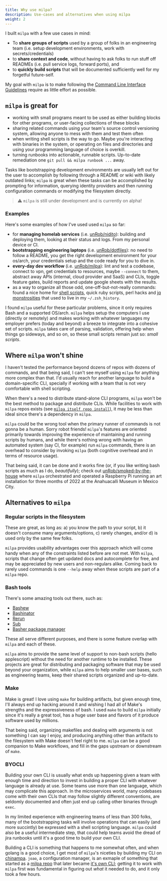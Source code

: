 ```yaml
---
title: Why use milpa?
description: Use-cases and alternatives when using milpa
weight: 2
---
```


I built `milpa` with a few use cases in mind:

- To **share groups of scripts** used by a group of folks in an engineering team (i.e. setup development environments, work with secrets/credentials)
- to **share context and code**, without having to ask folks to run stuff off READMEs (i.e. pull service logs, forward ports), and
- to **quickly build scripts** that will be documented sufficiently well for my forgetful future-self.

My goal with `milpa` is to make following the [Command Line Interface Guidelines](https://clig.dev) require as little effort as possible.


## `milpa` is great for

- working with small programs meant to be used as either building blocks for other programs, or user-facing collections of these blocks
- sharing related commands using your team's source control versioning system, allowing anyone to mess with them and test them often
- when writing shell scripts is the way to go. Maybe you're interacting with binaries in the system, or operating on files and directories and using your programming language of choice is overkill.
- turning runbooks into actionable, runnable scripts. Up-to-date remediation one `git pull && milpa runbook ...` away.

Tasks like bootstrapping development environments are usually left out for the user to accomplish by following through a README or wiki with likely outdated links; `milpa` is great when these tasks can be accomplished by prompting for information, querying identity providers and then running configuration commands or modifying the filesystem directly.

> ⚠️ `milpa` is still under development and is currently on alpha!

### Examples

Here's some examples of how I've used used `milpa` so far:

- for **managing homelab services** (i.e. [unRob/nidito](https://github.com/unRob/nidito/tree/master/.milpa)): building and deploying them, looking at their status and logs. From my personal device or CI.
- **bootstrapping engineering laptops** (i.e. [unRob/dotfiles](https://github.com/unRob/dotfiles/tree/master/.milpa/commands/computar)): no need to follow a README, you get the right development environment for your os/arch, your credentials setup and the code ready for you to dive in.
- **every-day dev workflow** (i.e. [unRob/milpa](https://github.com/unRob/milpa/tree/main/repos/internal/commands/)): lint and test a codebase, connect to vpn, get credentials to resources, maybe `--connect` to them, abstract away APIs (internal, cloud provider and SaaS) and CLIs, toggle feature gates, build reports and update google sheets with the results.
- as a way to organize all those odd, one-off-but-not-really commands: found a nice home for [shell scripts](https://github.com/unRob/dotfiles/blob/master/.milpa/commands/code/todo.sh), quick ruby scripts, perl hacks and [jq monstrosities](https://github.com/unRob/dotfiles/blob/master/.milpa/commands/creds.sh) that used to live in my `~/.zsh_history`.

I found `milpa` useful for these particular problems, since it only requires Bash and a supported OS/arch. `milpa` helps setup the computers I use (directly or remotely) and makes working with whatever languages my employer prefers (today and beyond) a breeze to integrate into a cohesive set of scripts. `milpa` takes care of parsing, validation, offering help when things go sideways, and so on, so these small scripts remain just so: _small scripts_.

## Where `milpa` won't shine

I haven't tested the performance beyond dozens of repos with dozens of commands, and that being said, I can't see myself using `milpa` for anything more complex than that. I'd usually reach for another language to build a domain-specific CLI, specially if working with a team that is not very comfortable with shell scripting.

When there's a need to distribute stand-alone CLI programs, `milpa` won't be the best method to package and distribute CLIs. While facilities to work with `milpa` repos exists (see [`milpa itself repo install`](/.milpa/commands/itself/repo/install)), it may be less than ideal since there's a dependency in `milpa`.

`milpa` could be the wrong tool when the primary runner of commands is not gonna be a human. Sorry robot friends! `milpa`'s features are oriented primarily towards improving the experience of maintaining and running scripts by humans, and while there's nothing wrong with having an automated system (say CI, for example) run `milpa` commands, there is an overhead to consider by invoking `milpa` (both cognitive overhead and in terms of resource usage).

That being said, it can be done and it works fine (or, if you like writing bash scripts as much as I do, _beautifully_); check out [unRob/smoked-by-the-house](https://github.com/unRob/smoked-by-the-house) where `milpa` orchestrated and operated a Raspberry Pi running an art installation for three months of 2022 at the Anahuacalli Museum in Mexico City.


## Alternatives to `milpa`

### Regular scripts in the filesystem

These are great, as long as: a) you know the path to your script, b) it doesn't consume many arguments/options, c) rarely changes, and/or d) is used only by the same few folks.

`milpa` provides usability advantages over this approach which will come handy when any of the constraints listed before are not met. With `milpa`, scripts that change often get updated docs and autocomplete for free, and may be appreciated by new users and non-regulars alike. Coming back to rarely used commands is one `--help` away when these scripts are part of a `milpa` repo.

### Bash tools

There's some amazing tools out there, such as:

- [Bashew](https://github.com/pforret/bashew)
- [Bashinator](http://bashinator.org/)
- [Rerun](http://rerun.github.io/rerun/)
- [Sub](https://github.com/basecamp/sub)
- [Basher package manager](https://github.com/basherpm/basher)

These all serve different purposes, and there is some feature overlap with `milpa` and each of these.

`milpa` aims to provide the same level of support to non-bash scripts (hello applescript) without the need for another runtime to be installed. These projects are great for distributing and packaging software that may be used beyond your organization, while `milpa` aims to help smaller user bases, such as engineering teams, keep their shared scripts organized and up-to-date.

### Make

Make is great! I love using `make` for building artifacts, but given enough time, I'll always end up hacking around it and wishing I had all of Make's strengths and the expressiveness of bash. I used `make` to build `milpa` initially since it's really a great tool, has a huge user base and flavors of it produce software used by millions.

That being said, organizing makefiles and dealing with arguments is not something I can say I enjoy, and producing anything other than artifacts to the filesystem with Make doesn't feel right to me. `milpa` can be a good companion to Make workflows, and fill in the gaps upstream or downstream of `make`.

### BYOCLI

Building your own CLI is usually what ends up happening given a team with enough time and direction to invest in building a proper CLI with whatever language is already at use. Some teams use more than one language, which may complicate this approach. In the microservices world, many codebases come with their own CLIs that may follow slightly different conventions, are seldomly documented and often just end up calling other binaries through `exec`.

In my limited experience with engineering teams of less than 300 folks, many of the bootstrapping tasks will involve operations that can easily (and more succintly) be expressed with a shell scripting language. `milpa` could also be a useful intermediate step, that could help teams avoid the dread of jira runbooks until it's a good time to build your own CLI.

Building a CLI is something that happens to me somewhat often, and when golang is a good choice, I get most of `milpa`'s niceties by building my CLI on [chinampa](https://git.rob.mx/nidito/chinampa). `joao`, a configuration manager, is an exmaple of something that started as a [milpa repo](https://github.com/unRob/nidito/tree/0812e0caf6d81dd06b740701c3e95a2aeabd86de/.milpa/commands/nidito/config) that later became [it's own CLI](https://git.rob.mx/nidito/joao); getting it to work with `milpa` first was fundamental in figuring out _what_ it needed to do, and it only took a few hours.
